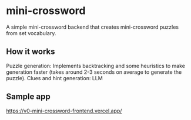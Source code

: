 # mini-crossword

A simple mini-crossword backend that creates mini-crossword puzzles from set vocabulary.

## How it works
Puzzle generation: Implements backtracking and some heuristics to make generation faster (takes around 2-3 seconds on average to generate the puzzle).
Clues and hint generation: LLM

## Sample app
https://v0-mini-crossword-frontend.vercel.app/
